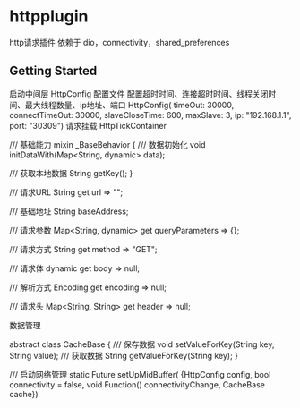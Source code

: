 # httpplugin

http请求插件 
依赖于 dio，connectivity，shared_preferences

## Getting Started

启动中间层
HttpConfig  配置文件
配置超时时间、连接超时时间、线程关闭时间、最大线程数量、ip地址、端口
HttpConfig(
      timeOut: 30000,
        connectTimeOut: 30000,
        slaveCloseTime: 600,
        maxSlave: 3, ip: "192.168.1.1", port: "30309")
请求挂载
HttpTickContainer

/// 基础能力
mixin _BaseBehavior {
  /// 数据初始化
  void initDataWith(Map<String, dynamic> data);

  /// 获取本地数据
  String getKey();
}

/// 请求URL
  String get url => "";

  /// 基础地址
  String baseAddress;

  /// 请求参数
  Map<String, dynamic> get queryParameters => {};

  /// 请求方式
  String get method => "GET";

  /// 请求体
  dynamic get body => null;

  /// 解析方式
  Encoding get encoding => null;

  /// 请求头
  Map<String, String> get header => null;

数据管理

abstract class CacheBase {
  /// 保存数据
  void setValueForKey(String key, String value);
  /// 获取数据
  String getValueForKey(String key);
}

/// 启动网络管理
static Future<void> setUpMidBuffer(
      {HttpConfig config,
      bool connectivity = false,
      void Function() connectivityChange,
      CacheBase cache})